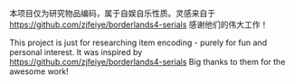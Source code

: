 本项目仅为研究物品编码，属于自娱自乐性质。灵感来自于 https://github.com/zjfeiye/borderlands4-serials
感谢他们的伟大工作！

This project is just for researching item encoding - purely for fun and personal interest. It was inspired by https://github.com/zjfeiye/borderlands4-serials
Big thanks to them for the awesome work!